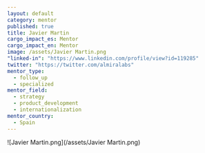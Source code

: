 ```yaml
---
layout: default
category: mentor
published: true
title: Javier Martin
cargo_impact_es: Mentor
cargo_impact_en: Mentor
image: /assets/Javier Martin.png
"linked-in": "https://www.linkedin.com/profile/view?id=119285"
twitter: "https://twitter.com/almiralabs"
mentor_type: 
  - follow_up
  - specialized
mentor_field: 
  - strategy
  - product_development
  - internationalization
mentor_country: 
  - Spain
---
```


![Javier Martin.png](/assets/Javier Martin.png)